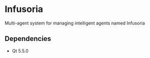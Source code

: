 # Infusoria
Multi-agent system for managing intelligent agents named Infusoria

## Dependencies
- Qt 5.5.0
